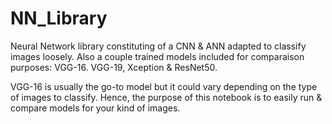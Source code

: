 # NN_Library
Neural Network library constituting of a CNN &amp; ANN adapted to classify images loosely.
Also a couple trained models included for comparaison purposes: VGG-16. VGG-19, Xception & ResNet50.

VGG-16 is usually the go-to model but it could vary depending on the type of images to classify.
Hence, the purpose of this notebook is to easily run & compare models for your kind of images.
